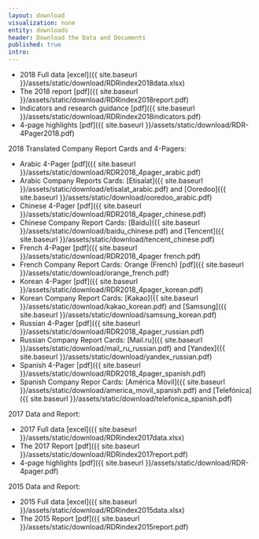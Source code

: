 ```yaml
---
layout: download
visualization: none
entity: downloads
header: Download the Data and Documents
published: true
intro:
---
```


 - 2018 Full data [excel]({{ site.baseurl }}/assets/static/download/RDRindex2018data.xlsx)
 - The 2018 report [pdf]({{ site.baseurl }}/assets/static/download/RDRindex2018report.pdf)
 - Indicators and research guidance [pdf]({{ site.baseurl }}/assets/static/download/RDRindex2018indicators.pdf)
 - 4-page highlights [pdf]({{ site.baseurl }}/assets/static/download/RDR-4Pager2018.pdf)

2018 Translated Company Report Cards and 4-Pagers:

 - Arabic 4-Pager [pdf]({{ site.baseurl }}/assets/static/download/RDR2018_4pager_arabic.pdf)
 - Arabic Company Reports Cards: [Etisalat]({{ site.baseurl }}/assets/static/download/etisalat_arabic.pdf) and [Ooredoo]({{ site.baseurl }}/assets/static/download/ooredoo_arabic.pdf)
 - Chinese 4-Pager [pdf]({{ site.baseurl }}/assets/static/download/RDR2018_4pager_chinese.pdf)
 - Chinese Company Report Cards: [Baidu]({{ site.baseurl }}/assets/static/download/baidu_chinese.pdf) and [Tencent]({{ site.baseurl }}/assets/static/download/tencent_chinese.pdf)
 - French 4-Pager [pdf]({{ site.baseurl }}/assets/static/download/RDR2018_4pager french.pdf)
 - French Company Report Cards: Orange (French) [pdf]({{ site.baseurl }}/assets/static/download/orange_french.pdf)
 - Korean 4-Pager  [pdf]({{ site.baseurl }}/assets/static/download/RDR2018_4pager_korean.pdf)
 - Korean Company Report Cards: [Kakao]({{ site.baseurl }}/assets/static/download/kakao_korean.pdf) and [Samsung]({{ site.baseurl }}/assets/static/download/samsung_korean.pdf)
 - Russian 4-Pager [pdf]({{ site.baseurl }}/assets/static/download/RDR2018_4pager_russian.pdf)
 - Russian Company Report Cards: [Mail.ru]({{ site.baseurl }}/assets/static/download/mail_ru_russian.pdf) and [Yandex]({{ site.baseurl }}/assets/static/download/yandex_russian.pdf)
 - Spanish 4-Pager [pdf]({{ site.baseurl }}/assets/static/download/RDR2018_4pager_spanish.pdf)
 - Spanish Company Repor Cards: [América Móvil]({{ site.baseurl }}/assets/static/download/america_movil_spanish.pdf) and [Telefónica]({{ site.baseurl }}/assets/static/download/telefonica_spanish.pdf)

2017 Data and Report:

 - 2017 Full data [excel]({{ site.baseurl }}/assets/static/download/RDRindex2017data.xlsx)
 - The 2017 Report [pdf]({{ site.baseurl }}/assets/static/download/RDRindex2017report.pdf)
 - 4-page highlights [pdf]({{ site.baseurl }}/assets/static/download/RDR-4pager.pdf)

 2015 Data and Report:

 - 2015 Full data [excel]({{ site.baseurl }}/assets/static/download/RDRindex2015data.xlsx)
 - The 2015 Report [pdf]({{ site.baseurl }}/assets/static/download/RDRindex2015report.pdf)
